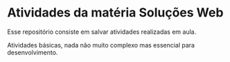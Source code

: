 # Atividades da matéria Soluções Web

Esse repositório consiste em salvar atividades realizadas em aula.

Atividades básicas, nada não muito complexo mas essencial para desenvolvimento.